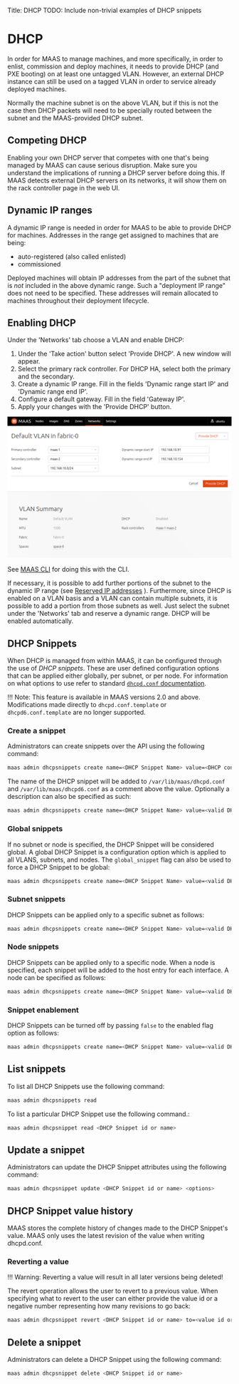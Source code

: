 Title: DHCP
TODO:  Include non-trivial examples of DHCP snippets


# DHCP

In order for MAAS to manage machines, and more specifically, in order to
enlist, commission and deploy machines, it needs to provide DHCP (and PXE
booting) on at least one untagged VLAN. However, an external DHCP instance can
still be used on a tagged VLAN in order to service already deployed machines. 

Normally the machine subnet is on the above VLAN, but if this is not the case
then DHCP packets will need to be specially routed between the subnet and the
MAAS-provided DHCP subnet. 


## Competing DHCP

Enabling your own DHCP server that competes with one that's being managed by
MAAS can cause serious disruption. Make sure you understand the implications of
running a DHCP server before doing this. If MAAS detects external DHCP servers
on its networks, it will show them on the rack controller page in the web UI.


## Dynamic IP ranges

A dynamic IP range is needed in order for MAAS to be able to provide DHCP for
machines. Addresses in the range get assigned to machines that are being:

- auto-registered (also called enlisted)
- commissioned

Deployed machines will obtain IP addresses from the part of the subnet that is
*not* included in the above dynamic range. Such a "deployment IP range" does
not need to be specified. These addresses will remain allocated to machines
throughout their deployment lifecycle.


## Enabling DHCP

Under the 'Networks' tab choose a VLAN and enable DHCP:

1. Under the 'Take action' button select 'Provide DHCP'. A new window will
appear.
1. Select the primary rack controller. For DHCP HA, select both the primary
and the secondary.
1. Create a dynamic IP range. Fill in the fields 'Dynamic range start IP' and
'Dynamic range end IP'.
1. Configure a default gateway. Fill in the field 'Gateway IP'.
1. Apply your changes with the 'Provide DHCP' button.

![image](./media/vlan_provide_dhcp.png)

See [MAAS CLI](./manage-cli-common.html#enable-dhcp) for doing this with the CLI.

If necessary, it is possible to add further portions of the subnet to the
dynamic IP range (see
[Reserved IP addresses](./installconfig-network-static.html#reserved-ip-addresses)
). Furthermore, since DHCP is enabled on a VLAN basis and a VLAN can contain
multiple subnets, it is possible to add a portion from those subnets as well.
Just select the subnet under the 'Networks' tab and reserve a dynamic range.
DHCP will be enabled automatically.


## DHCP Snippets

When DHCP is managed from within MAAS, it can be configured through the use of
*DHCP snippets*. These are user defined configuration options that can be
applied either globally, per subnet, or per node. For information on what
options to use refer to standard
[`dhcpd.conf` documentation](http://manpages.ubuntu.com/cgi-bin/search.py?q=dhcpd.conf).

!!! Note: This feature is available in MAAS versions 2.0 and above.
Modifications made directly to `dhcpd.conf.template` or `dhcpd6.conf.template` are
no longer supported.

### Create a snippet

Administrators can create snippets over the API using the following
command:

```bash
maas admin dhcpsnippets create name=<DHCP Snippet Name> value=<DHCP configuration options>
```

The name of the DHCP snippet will be added to `/var/lib/maas/dhcpd.conf` and
`/var/lib/maas/dhcpd6.conf` as a comment above the value. Optionally a
description can also be specified as such:

```bash
maas admin dhcpsnippets create name=<DHCP Snippet Name> value=<valid DHCP configuration options> description=<DHCP Snippet description>
```

### Global snippets

If no subnet or node is specified, the DHCP Snippet will be considered global.
A global DHCP Snippet is a configuration option which is applied to all VLANS,
subnets, and nodes. The `global_snippet` flag can also be used to force a DHCP
Snippet to be global:

```bash
maas admin dhcpsnippets create name=<DHCP Snippet Name> value=<valid DHCP configuration options> global_snippet=true
```

### Subnet snippets

DHCP Snippets can be applied only to a specific subnet as follows:

```bash
maas admin dhcpsnippets create name=<DHCP Snippet Name> value=<valid DHCP configuration options> subnet=<subnet id or cidr>
```

### Node snippets

DHCP Snippets can be applied only to a specific node. When a node is
specified, each snippet will be added to the host entry for each interface. A
node can be specified as follows:

```bash
maas admin dhcpsnippets create name=<DHCP Snippet Name> value=<valid DHCP configuration options> node=<system_id or hostname>
```

### Snippet enablement

DHCP Snippets can be turned off by passing `false` to the enabled flag option
as follows:

```bash
maas admin dhcpsnippets create name=<DHCP Snippet Name> value=<valid DHCP configuration options> enabled=false
```

## List snippets

To list all DHCP Snippets use the following command:

```bash
maas admin dhcpsnippets read
```

To list a particular DHCP Snippet use the following command.:

```bash
maas admin dhcpsnippet read <DHCP Snippet id or name>
```

## Update a snippet

Administrators can update the DHCP Snippet attributes using the following
command:

```bash
maas admin dhcpsnippet update <DHCP Snippet id or name> <options>
```

## DHCP Snippet value history

MAAS stores the complete history of changes made to the DHCP Snippet's value.
MAAS only uses the latest revision of the value when writing dhcpd.conf.

### Reverting a value

!!! Warning: Reverting a value will result in all later versions being deleted!

The revert operation allows the user to revert to a previous value. When
specifying what to revert to the user can either provide the value id or a
negative number representing how many revisions to go back:

```bash
maas admin dhcpsnippet revert <DHCP Snippet id or name> to=<value id or negative number>
```

## Delete a snippet

Administrators can delete a DHCP Snippet using the following command:

```bash
maas admin dhcpsnippet delete <DHCP Snippet id or name>
```
